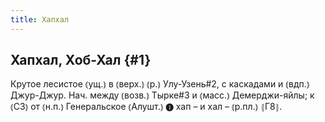 ```yaml
---
title: Хапхал
---
```

## Хапхал, Хоб-Хал {#1}

Крутое лесистое ⦅ущ.⦆ в ⦅верх.⦆ ⦅р.⦆ Улу-Узень#2, с каскадами и ⦅вдп.⦆ Джур-Джур. Нач. между ⦅возв.⦆ Тырке#3 и ⦅масс.⦆ Демерджи-яйлы; к ⦅СЗ⦆ от ⦅н.п.⦆ Генеральское ⦅Алушт.⦆ ❶ хап – и хал – ⦅р.пл.⦆ ⦃Г8⦄.
